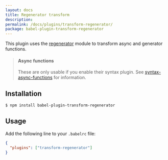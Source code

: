 ```yaml
---
layout: docs
title: Regenerator transform
description:
permalink: /docs/plugins/transform-regenerator/
package: babel-plugin-transform-regenerator
---
```


This plugin uses the [regenerator](https://github.com/facebook/regenerator) module to
transform async and generator functions.

<blockquote class="babel-callout babel-callout-warning">
  <h4>Async functions</h4>
  <p>
    These are only usable if you enable their syntax plugin. See <a href="/docs/plugins/syntax-async-functions">syntax-async-functions</a> for information.
  </p>
</blockquote>

## Installation

```sh
$ npm install babel-plugin-transform-regenerator
```

## Usage

Add the following line to your `.babelrc` file:

```json
{
  "plugins": ["transform-regenerator"]
}
```
